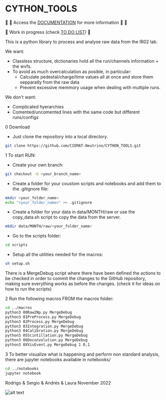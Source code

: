 # CYTHON_TOOLS

:book: :page_with_curl: Access the [DOCUMENTATION](https://github.com/CIEMAT-Neutrino/CYTHON_TOOLS/wiki) for more information :page_with_curl: :book:

:construction:
Work in progress (check [TO DO LIST](https://github.com/CIEMAT-Neutrino/CYTHON_TOOLS/blob/main/To_Do.md))
:construction:

This is a python library to process and analyse raw data from the IR02 lab.

We want:

* Classless structure, dictionaries hold all the run/channels information + the wvfs.
* To avoid as much overcalculation as posible, in particular:
  * Calculate pedestal/charge/time values all at once and store them sepparatly from the raw data
  * Prevent excessive memmory usage when dealing with multiple runs.

We don't want:

* Complicated hyerarchies
* Comented/uncomented lines with the same code but different runs/configs

0 Download

* Just clone the repository into a local directory.

```bash
git clone https://github.com/CIEMAT-Neutrino/CYTHON_TOOLS.git 
```

1 To start RUN:

* Create your own branch:

```bash
git checkout -b <your_branch_name>
```

* Create a folder for your coustom scripts and notebooks and add them to the .gitignore file:

```bash
mkdir <your_folder_name>
echo "<your_folder_name>" >> .gitignore
```

* Create a folder for your data in data/MONTH/raw or use the copy_data.sh script to copy the data from the server.

```bash
mkdir data/MONTH/raw/<your_folder_name>
```

* Go to the scripts folder:
  
```bash
cd scripts
```

* Setup all the utilities needed for the macros:

```bash
sh setup.sh 
```

There is a MergeDebug script where there have been defined the actions to be checked in order to commit the changes to the GitHub repository, making sure everything works as before the changes. (check it for ideas on how to run the scripts)

2 Run the following macros FROM the macros folder:

```bash
cd ../macros
python3 00Raw2Np.py MergeDebug
python3 01PreProcess.py MergeDebug 
python3 02Process.py MergeDebug
python3 03Integration.py MergeDebug
python3 04Calibration.py MergeDebug
python3 05Scintillation.py MergeDebug
python3 06Deconvolution.py MergeDebug
python3 0XVisEvent.py MergeDebug 1 0,1
```

3 To better visualize what is happening and perform non standard analysis, there are jupyter notebooks available in notebooks/

```bash
cd ../notebooks
jupyter notebook
```

Rodrigo & Sergio & Andrés & Laura
November 2022

![alt text](https://i.imgflip.com/72cpdl.jpg)